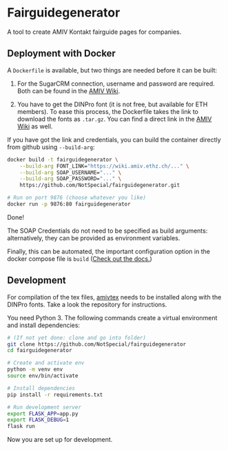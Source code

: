 # Fairguidegenerator

A tool to create AMIV Kontakt fairguide pages for companies.

## Deployment with Docker

A `Dockerfile` is available, but two things are needed before it can be built:

1. For the SugarCRM connection, username and password are required.
   Both can be found in the
   [AMIV Wiki](https://intern.amiv.ethz.ch/wiki/SugarCRM#SOAP).

2. You have to get the DINPro font (it is not free, but available for ETH
   members). To ease this process, the Dockerfile takes the link to download
   the fonts as `.tar.gz`. You can find a direct link
   in the [AMIV Wiki](https://wiki.amiv.ethz.ch/Corporate_Design#DINPro)
   as well.


If you have got the link and credentials, you can build the container
directly from github using `--build-arg`:

```bash
docker build -t fairguidegenerator \
    --build-arg FONT_LINK="https://wiki.amiv.ethz.ch/..." \
    --build-arg SOAP_USERNAME="..." \
    --build-arg SOAP_PASSWORD="..." \
    https://github.com/NotSpecial/fairguidegenerator.git

# Run on port 9876 (choose whatever you like)
docker run -p 9876:80 fairguidegenerator
```

Done!

The SOAP Credentials do not need to be specified as build arguments:
alternatively, they can be provided as environment variables.

Finally, this can be automated, the important configuration option in the
docker compose file is `build`
([Check out the docs.](https://docs.docker.com/compose/compose-file/#build))

## Development

For compilation of the tex files,
[amivtex](https://github.com/NotSpecial/amivtex) needs to be installed along
with the DINPro fonts. Take a look the repository for instructions.

You need Python 3. The following commands create a virtual environment and
install dependencies:

```bash
# (If not yet done: clone and go into folder)
git clone https://github.com/NotSpecial/fairguidegenerator
cd fairguidegenerator

# Create and activate env
python -m venv env
source env/bin/activate

# Install dependencies
pip install -r requirements.txt

# Run development server
export FLASK_APP=app.py
export FLASK_DEBUG=1
flask run
```

Now you are set up for development.
